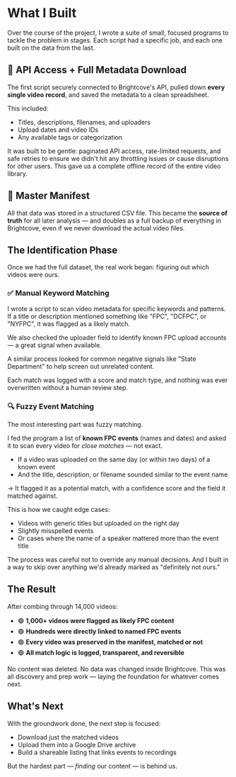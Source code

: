 # What I Built

Over the course of the project, I wrote a suite of small, focused programs to tackle the problem in stages. Each script had a specific job, and each one built on the data from the last.

## 📡 API Access + Full Metadata Download

The first script securely connected to Brightcove's API, pulled down **every single video record**, and saved the metadata to a clean spreadsheet.

This included:

- Titles, descriptions, filenames, and uploaders
- Upload dates and video IDs
- Any available tags or categorization

It was built to be gentle: paginated API access, rate-limited requests, and safe retries to ensure we didn't hit any throttling issues or cause disruptions for other users. This gave us a complete offline record of the entire video library.

## 📄 Master Manifest

All that data was stored in a structured CSV file. This became the **source of truth** for all later analysis — and doubles as a full backup of everything in Brightcove, even if we never download the actual video files.

## The Identification Phase

Once we had the full dataset, the real work began: figuring out which videos were ours.

### ✅ Manual Keyword Matching

I wrote a script to scan video metadata for specific keywords and patterns. If a title or description mentioned something like "FPC", "DCFPC", or "NYFPC", it was flagged as a likely match.

We also checked the uploader field to identify known FPC upload accounts — a great signal when available.

A similar process looked for common negative signals like "State Department" to help screen out unrelated content.

Each match was logged with a score and match type, and nothing was ever overwritten without a human review step.

### 🔍 Fuzzy Event Matching

The most interesting part was fuzzy matching.

I fed the program a list of **known FPC events** (names and dates) and asked it to scan every video for *close matches* — not exact.

- If a video was uploaded on the same day (or within two days) of a known event
- And the title, description, or filename sounded similar to the event name

→ It flagged it as a potential match, with a confidence score and the field it matched against.

This is how we caught edge cases:

- Videos with generic titles but uploaded on the right day
- Slightly misspelled events
- Or cases where the name of a speaker mattered more than the event title

The process was careful not to override any manual decisions. And I built in a way to skip over anything we'd already marked as "definitely not ours."

## The Result

After combing through 14,000 videos:

- 🟢 **1,000+ videos were flagged as likely FPC content**
- 🟢 **Hundreds were directly linked to named FPC events**
- 🟢 **Every video was preserved in the manifest, matched or not**
- 🟢 **All match logic is logged, transparent, and reversible**

No content was deleted. No data was changed inside Brightcove. This was all discovery and prep work — laying the foundation for whatever comes next.

## What's Next

With the groundwork done, the next step is focused:

- Download just the matched videos
- Upload them into a Google Drive archive
- Build a shareable listing that links events to recordings

But the hardest part — *finding* our content — is behind us.